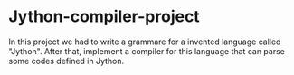 # Jython-compiler-project

In this project we had to write a grammare for a invented language called "Jython".
After that, implement a compiler for this language that can parse some codes defined in Jython.
